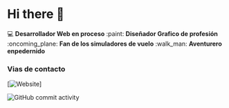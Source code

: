 # Hi there 👋

:computer: **Desarrollador Web en proceso**
:paint: **Diseñador Grafico de profesión**
:oncoming_plane: **Fan de los simuladores de vuelo**
:walk_man: **Aventurero enpedernido**

### Vias de contacto

[![Website](https://img.shields.io/website?url=https%3A%2F%2Forg-chago2.vercel.app%2F
)]

![GitHub commit activity](https://img.shields.io/github/commit-activity/w/Chago2/Chago2)